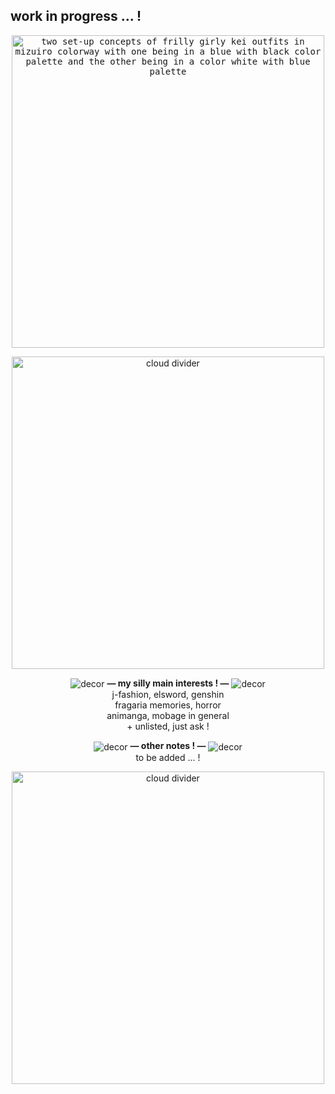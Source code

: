 ## work in progress ... !

<p align="center">
  <kbd>
  <img align="center" width="500" alt="two set-up concepts of frilly girly kei outfits in mizuiro colorway with one being in a blue with black color palette and the other being in a color white with blue palette" src="https://64.media.tumblr.com/5bf7653b9656f6855344f84bc2cac6fa/a3a71d8fcfbe1593-91/s1280x1920/3a11df1444020b51448af2917379efaf39a53714.png">
  </kbd>
</p>

<p align="center">
  <img align="center" width="500" alt="cloud divider" src="https://i.ibb.co/svGhCyW/IMG-6112.gif">
</p>

<p align="center">
  <img align="center" alt="decor" src="https://i.ibb.co/5xxsnkv/IMG-8195.gif"> 
  <b>— my silly main interests ! —</b>
  <img align="center" alt="decor" src="https://i.ibb.co/5xxsnkv/IMG-8195.gif">
  <br>j-fashion, elsword, genshin
  <br> fragaria memories, horror
  <br> animanga, mobage in general
  <br> + unlisted, just ask !
</p>

<p align="center">
  <img align="center" alt="decor" src="https://i.ibb.co/5xxsnkv/IMG-8195.gif"> 
  <b>— other notes ! —</b>
  <img align="center" alt="decor" src="https://i.ibb.co/5xxsnkv/IMG-8195.gif">
  <br> to be added ... !
</p>

<p align="center">
  <img align="center" width="500" alt="cloud divider" src="https://i.ibb.co/svGhCyW/IMG-6112.gif">
</p>
